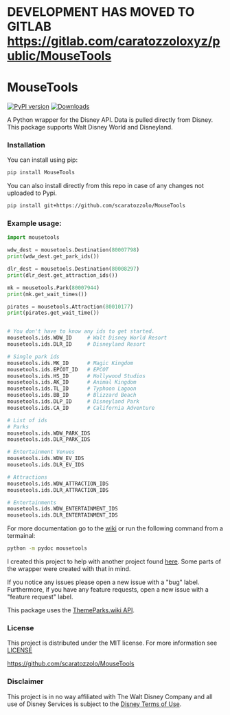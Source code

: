 # DEVELOPMENT HAS MOVED TO GITLAB https://gitlab.com/caratozzoloxyz/public/MouseTools


# MouseTools
[![PyPI version](https://badge.fury.io/py/MouseTools.svg)](https://badge.fury.io/py/MouseTools) [![Downloads](https://pepy.tech/badge/mousetools)](https://pepy.tech/project/mousetools)


A Python wrapper for the Disney API. Data is pulled directly from Disney. This package supports Walt Disney World and Disneyland.


### Installation
You can install using pip:
```bash
pip install MouseTools
```
You can also install directly from this repo in case of any changes not uploaded to Pypi.
```bash
pip install git+https://github.com/scaratozzolo/MouseTools
```


### Example usage:
```python
import mousetools

wdw_dest = mousetools.Destination(80007798)
print(wdw_dest.get_park_ids())

dlr_dest = mousetools.Destination(80008297)
print(dlr_dest.get_attraction_ids())

mk = mousetools.Park(80007944)
print(mk.get_wait_times())

pirates = mousetools.Attraction(80010177)
print(pirates.get_wait_time())


# You don't have to know any ids to get started.
mousetools.ids.WDW_ID     # Walt Disney World Resort
mousetools.ids.DLR_ID     # Disneyland Resort

# Single park ids
mousetools.ids.MK_ID      # Magic Kingdom
mousetools.ids.EPCOT_ID   # EPCOT
mousetools.ids.HS_ID      # Hollywood Studios
mousetools.ids.AK_ID      # Animal Kingdom
mousetools.ids.TL_ID      # Typhoon Lagoon
mousetools.ids.BB_ID      # Blizzard Beach
mousetools.ids.DLP_ID     # Disneyland Park
mousetools.ids.CA_ID      # California Adventure

# List of ids
# Parks
mousetools.ids.WDW_PARK_IDS
mousetools.ids.DLR_PARK_IDS

# Entertainment Venues
mousetools.ids.WDW_EV_IDS
mousetools.ids.DLR_EV_IDS

# Attractions
mousetools.ids.WDW_ATTRACTION_IDS
mousetools.ids.DLR_ATTRACTION_IDS

# Entertainments
mousetools.ids.WDW_ENTERTAINMENT_IDS
mousetools.ids.DLR_ENTERTAINMENT_IDS

```

For more documentation go to the [wiki](https://github.com/scaratozzolo/MouseTools/wiki) or run the following command from a termainal:
```Bash
python -m pydoc mousetools
```


I created this project to help with another project found [here](https://github.com/scaratozzolo/WDWWaits). Some parts of the wrapper were created with that in mind.

If you notice any issues please open a new issue with a "bug" label. Furthermore, if you have any feature requests, open a new issue with a "feature request" label.

This package uses the [ThemeParks.wiki API](https://api.themeparks.wiki/). 

### License
This project is distributed under the MIT license. For more information see [LICENSE](https://github.com/scaratozzolo/MouseTools/blob/master/LICENSE)

https://github.com/scaratozzolo/MouseTools

### Disclaimer
This project is in no way affiliated with The Walt Disney Company and all use of Disney Services is subject to the [Disney Terms of Use](https://disneytermsofuse.com/).
